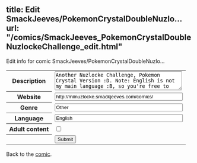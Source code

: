 title: Edit SmackJeeves/PokemonCrystalDoubleNuzlo...
url: "/comics/SmackJeeves_PokemonCrystalDoubleNuzlockeChallenge_edit.html"
---
Edit info for comic SmackJeeves/PokemonCrystalDoubleNuzlo...

<form name="comic" action="http://gaepostmail.appspot.com/comic/" method="post">
<table class="comicinfo">
<tr>
<th>Description</th><td><textarea name="description" cols="40" rows="3">Another Nuzlocke Challenge, Pokemon Crystal Version :D. Note: English is not my main language :B, so you're free to correct me anytime.</textarea></td>
</tr>
<tr>
<th>Website</th><td><input type="text" name="url" value="http://miinuzlocke.smackjeeves.com/comics/" size="40"/></td>
</tr>
<tr>
<th>Genre</th><td><input type="text" name="genre" value="Other" size="40"/></td>
</tr>
<tr>
<th>Language</th><td><input type="text" name="language" value="English" size="40"/></td>
</tr>
<tr>
<th>Adult content</th><td><input type="checkbox" name="adult" value="adult" /></td>
</tr>
<tr>
<th></th><td>
<input type="hidden" name="comic" value="SmackJeeves_PokemonCrystalDoubleNuzlockeChallenge" />
<input type="submit" name="submit" value="Submit" />
</td>
</tr>
</table>
</form>

Back to the [comic](SmackJeeves_PokemonCrystalDoubleNuzlockeChallenge.html).
